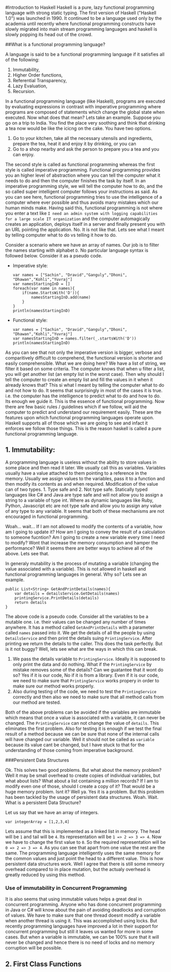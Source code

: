 #Introduction to Haskell
Haskell is a pure, lazy functional programming language with strong static typing. The first version of Haskell ("Haskell 1.0") was launched in 1990. It continued to be a language used only by the academia until recently where functional programming constructs have slowly migrated into main stream programming languages and haskell is slowly popping its head out of the crowd.

##What is a functional programming language?

A language is said to be a functional programming language if it satisfies all of the following:

1.	Immutability,
2.	Higher Order functions,
3.	Referential Transparency,
4.	Lazy Evaluation,
5.	Recursion.

In a functional programming language (like Haskell), programs are executed by evaluating expressions in contrast with imperative programming where programs are composed of statements which change the global state when executed. Now what does that mean? Lets take an example. Suppose you go on a trip to India. You find the place very soothing and think that drinking a tea now would be like the icicng on the cake. You have two options. 

1. Go to your kitchen, take all the necessary utensils and ingredients, prepare the tea, heat it and enjoy it by drinking, or you can
2. Go to a shop nearby and ask the person to prepare you a tea and you can enjoy.

The second style is called as functional programming whereas the first style is called imperative programming. Functional programming provides you an higher level of abstraction where you can tell the computer what it needs to do and then the computer finishes the task by itself. In an imperative programming style, we will tell the computer how to do, and the so called super intelligent computer follows your instructions as said. As you can see here, functional programming tries to use the intelligence of a computer where ever possible and thus avoids many mistakes which our human minds make. Having said this, functional programming is not where you enter a text like `I need an admin system with logging capabilities for a large scale IT organization` and the computer automagically creates an application, deploys itself in a server and finally present you with an URL pointing the application. No. It is not like that. Lets see what I meant by telling computer what to do vs telling it how to do. 

Consider a scenario where we have an array of names. Our job is to filter the names starting with alphabet `D`. No particular language syntax is followed below. Consider it as a pseudo code. 

*	Imperative style:
	
	```
	var names = ["Sachin", "Dravid","Ganguly","Dhoni", "Dhawan","Kohli","Yuvraj"]
	var namesStartingInD = []
	foreach(var name in names){
		if(name.StartsWith('D')){
			namesStartingInD.add(name)
		}
	}
	println(namesStartingInD)
	```
*	Functional style:

	```
	var names = ["Sachin", "Dravid","Ganguly","Dhoni", "Dhawan","Kohli","Yuvraj"]
	var namesStartingInD = names.filter(_.startsWith('D'))
	println(namesStartingInD)
	```
As you can see that not only the imperative version is bigger, verbose and comparitively difficult to comprehend, the functional version is shorter and easily comprehensible. What we are doing here? We have a list of string, we filter it based on some criteria. The computer knows that when u filter a list, you will get another list (an empty list in the worst case). Then why should I tell the computer to create an empty list and fill the values in it when it already knows that? This si what I meant by telling the computer what to do and not how to do. It seems that surprisingly in most of the cases it is true. i.e. the computer has the intelligence to predict what to do and how to do. Its enough we guide it. This is the essence of functional programming. Now there are few basic rules / guidelines which if we follow, will aid the computer to predict and understand our requirement easily. These are the features upon which functional programming languages operate upon. Haskell supports all of those which we are going to see and infact it enforces we follow those things. This is the reason haskell is called a pure functional programming language. 

## 1. Immutability:
A programming language is useless without the ability to store values in some place and then read it later. We usually call this as variables. Variables usually have a value attached to them pointing to a reference in the memory. Usually we assign values to the variables, pass it to a function and then modify its contents as and when required. Modification of the value can of two types. 1. Type safe and 2. Not type safe. Statically typed languages like C# and Java are type safe and will not allow you to assign a string to a variable of type int. Where as dynamic languages like Ruby, Python, Javascript etc are not type safe and allow you to assign any value of any type to any variable. It seems that both of these mechanisms are not encouraged in functional programming. 

Woah... wait... If I am not allowed to modify the contents of a variable, how am I going to update it? How am I going to convey the result of a calculation to someone fucntion? Am I going to create a new variable every time I need to modify? Wont that increase the memory consumption and hamper the performance? Well it seems there are better ways to achieve all of the above. Lets see that.

In generaly mutability is the process of mutating a variable (changing the value associated with a variable). This is not allowed in haskell and functional programming languages in general. Why so? Lets see an example.

```
public List<String> GetAndPrintDetails(names){
	var details = detailsService.GetDetails(names)
	printingService.PrintDetails(details)
	return details
}
```

The above code is a pseudo code. Consider all the variables to be a mutable one. i.e. their values can be changed any number of times anywhere. It has a method called `GetAndPrintDetails` with a parameter called `names` passed into it. We get the details of all the people by using `DetailsService` and then print the details suing `PrintingService`. After printing we return the details to the caller. This does the task perfectly. But is it not buggy? Well, lets see what are the ways in which this can break.

1.	We pass the details variable to `PrintingService`. Ideally it is supposed to only print the data and do nothing. What if the `PrintingService` by mistake removes some of the details? Can we guatantee that it wont do so? Yes if it is our code, No if it is from a library. Even if it is our code, we need to make sure that `PrintingService` works propery in order to make sure our method works properly. 
2.	Also during testing of the code, we need to test the `PrintingService` correctly and then also we need to make sure that all method calls from our method are tested. 


Both of the above problems can be avoided if the variables are immutable which means that once a value is associated with a variable, it can never be changed. The `PrintingService` can not change the value of `details`. This eliminates the first problem. Also for testing it is enough if we test the final result of a method because we can be sure that none of the internal calls will have changed our variable. Well it should not be called as `variable` because its value cant be changed, but I have stuck to that for the understanding of those coming from imperative background. 

###Persistent Data Structures

Ok. This solves two good problems. But what about the memory problem? Well it may be small overhead to create copies of individual variables, but what about lists? What about a list containing a million records? If I am to modify even one of those, should I create a copy of it? That would be a huge memory problem. Isnt it? Well ya. Yes it is a problem. But this problem has been tackled by the usage of persistent data structures. Woah. Wait. What is a persistent Data Structure?

Let us say that we have an array of integers. 

	var integerArray = [1,2,3,4]

Lets assume that this is implemented as a linked list in memory. The head will be `1` and tail will be `4`. Its representation will be `1 => 2 => 3 => 4`. Now we have to change the first value to `0`. So the required representation will be `0 => 2 => 3 => 4`. As you can see that apart from one value the rest are the same. The programming language intelligently uses the same memory for the common values and just point the head to a different value. This is how persistent data structures work. Well I agree that there is still some mmeory overhead compared to in place mutation, but the actualy overhead is greatly reduced by using this method.

### Use of immutability in Concurrent Programming
It is also seems that using immutable values helps a great deal in concurrent programming. Anyone who has done concurrent programming in Java or C# will know about the pain of avoiding deadlocks and corruption of values. We have to make sure that one thread doesnt modify a variable when another thread is using it. This was accomplished using locks. But recently programming languages have improved a lot in their support for concurrent programming but still it leaves us wanted for more in some cases. But when a variable is immutable, we can be 100% sure that it will never be changed and hence there is no need of locks and no memory corruption will be possible. 

## 2. First Class Functions

